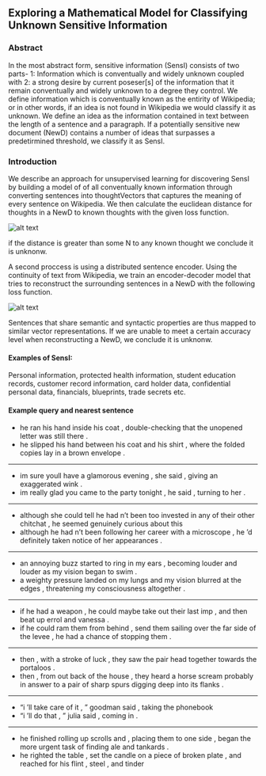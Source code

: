 ## Exploring a Mathematical Model for Classifying Unknown Sensitive Information

### Abstract
In the most abstract form, sensitive information (SensI) consists of two parts- 1: Information which is conventually and widely unknown coupled with 2: a strong desire by current poseser[s] of the information that it remain conventually and widely unknown to a degree they control. We define information which is conventually known as the entirity of Wikipedia; or in other words, if an idea is not found in Wikipedia we would classify it as unknown. We define an idea as the information contained in text between the length of a sentence and a paragraph. If a potentially sensitive new document (NewD) contains a number of ideas that surpasses a predetirmined threshold, we classify it as SensI.

### Introduction
We describe an approach for unsupervised learning for discovering SensI by building a model of of all conventually known information through converting sentences into thoughtVectors that captures the meaning of every sentence on Wikipedia. We then calculate the euclidean distance for thoughts in a NewD to known thoughts with the given loss function.

![alt text](http://i.imgur.com/NtT3KZ8.png)

if the distance is greater than some N to any known thought we conclude it is unknonw.

A second proccess is using a distributed sentence encoder. Using the continuity of text from Wikipedia, we train an encoder-decoder model that tries to reconstruct the surrounding sentences in a NewD with the following loss function.

![alt text](http://i.imgur.com/4QFkssS.png)

Sentences that share semantic and syntactic properties are thus mapped to similar vector representations. If we are unable to meet a certain accuracy level when reconstructing a NewD, we conclude it is unknonw.

#### Examples of SensI:
Personal information, protected health information, student education records, customer record information, card holder data, confidential personal data, financials, blueprints, trade secrets etc.


#### Example query and nearest sentence

+ he ran his hand inside his coat , double-checking that the unopened letter was still there .
+ he slipped his hand between his coat and his shirt , where the folded copies lay in a brown envelope .

***
+ im sure youll have a glamorous evening , she said , giving an exaggerated wink .
+ im really glad you came to the party tonight , he said , turning to her .

***
+ although she could tell he had n’t been too invested in any of their other chitchat , he seemed genuinely curious about this 
+ although he had n’t been following her career with a microscope , he ’d definitely taken notice of her appearances .
***
+ an annoying buzz started to ring in my ears , becoming louder and louder as my vision began to swim .
+ a weighty pressure landed on my lungs and my vision blurred at the edges , threatening my consciousness altogether .
***
+ if he had a weapon , he could maybe take out their last imp , and then beat up errol and vanessa .
+ if he could ram them from behind , send them sailing over the far side of the levee , he had a chance of stopping them .
***
+ then , with a stroke of luck , they saw the pair head together towards the portaloos .
+ then , from out back of the house , they heard a horse scream probably in answer to a pair of sharp spurs digging deep into 
its flanks .
***
+ “i ’ll take care of it , ” goodman said , taking the phonebook
+ “i ’ll do that , ” julia said , coming in .
***
+ he finished rolling up scrolls and , placing them to one side , began the more urgent task of finding ale and tankards .
+ he righted the table , set the candle on a piece of broken plate , and reached for his flint , steel , and tinder 
